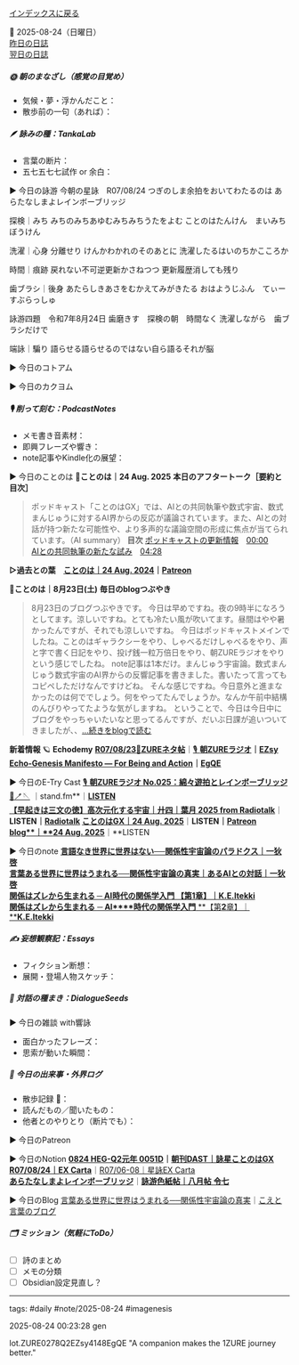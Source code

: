 [インデックスに戻る](../../../DialogueSeeds_2025-26.md)

📅 2025-08-24（日曜日）  
[昨日の日誌](./20250823.md)  
[翌日の日誌](20250825.md)

##### 🌞 朝のまなざし（感覚の目覚め）
- 気候・夢・浮かんだこと：
- 散歩前の一句（あれば）：

##### 🪶 詠みの種：TankaLab
- 言葉の断片：
- 五七五七七試作 or 余白：

▶︎ 今日の詠游
今朝の星詠　R07/08/24
つぎのしま余拍をおいてわたるのは
あらたなしまよレインボーブリッジ  

探検｜みち
みちのみちあゆむみちみちうたをよむ
ことのはたんけん　まいみちぼうけん

洗濯｜心身
分離せり
けんかわかれのそのあとに
洗濯したるはいのちかこころか

時間｜痕跡
戻れない不可逆更新かさねつつ
更新履歴消しても残り

歯ブラシ｜後身
あたらしきあさをむかえてみがきたる
おはようじふん　てぃーすぶらっしゅ

詠游四題　令和7年8月24日
歯磨きす　探検の朝　時間なく
洗濯しながら　歯ブラシだけで

端詠｜騙り
語らせる語らせるのではない自ら語るそれが脳

▶︎ 今日のコトアム

▶︎ 今日のカクヨム

##### 🎙 削って刻む：PodcastNotes
- メモ書き音素材：
- 即興フレーズや響き：
- note記事やKindle化の展望：

▶︎ 今日のことのは
🍃**ことのは｜24 Aug. 2025**
**本日のアフタートーク［要約と目次］**
> ポッドキャスト「ことのはGX」では、AIとの共同執筆や数式宇宙、数式まんじゅうに対するAI界からの反応が議論されています。また、AIとの対話が持つ新たな可能性や、より多声的な議論空間の形成に焦点が当てられています。（AI summary）
> **目次**
> [ポッドキャストの更新情報](https://listen.style/p/radiocampus/ewjfhrf3#chapter1)　[00:00](https://listen.style/p/radiocampus/ewjfhrf3#chapter1)  
> [AIとの共同執筆の新たな試み](https://listen.style/p/radiocampus/ewjfhrf3#chapter2)　[04:28](https://listen.style/p/radiocampus/ewjfhrf3#chapter2)

**▷過去との葉**　[**ことのは｜24 Aug. 2024**](https://listen.style/p/radiocampus/yz6nskty)**｜**[**Patreon**](https://www.patreon.com/posts/kotonoha-24-aug-111859215)

🍁**ことのは｜8月23日(土)**
**毎日のblogつぶやき**
> 8月23日のブログつぶやきです。
> 今日は早めですね。夜の9時半になろうとしてます。涼しいですね。とても冷たい風が吹いてます。昼間はやや暑かったんですが、それでも涼しいですね。
> 今日はポッドキャストメインでしたね。ことのはギャラクシーをやり、しゃべるだけしゃべるをやり、声と字で書く日記をやり、投げ銭一粒万倍日をやり、朝ZUREラジオをやりという感じでしたね。
> note記事は1本だけ。まんじゅう宇宙論。数式まんじゅう数式宇宙のAI界からの反響記事を書きました。書いたって言ってもコピペしただけなんですけどね。
> そんな感じですね。今日意外と進まなかったのは何ででしょう。何をやってたんでしょうか。なんか午前中結構のんびりやってたような気がしますね。
> ということで、今日は今日中にブログをやっちゃいたいなと思ってるんですが、だいぶ日課が追いついてきましたが、、[…続きをblogで読む](https://jimt.hatenablog.com/entry/2025/08/23/222626#-%E4%BB%8A%E6%97%A5%E3%81%AE%E3%81%A4%E3%81%B6%E3%82%84%E3%81%8D23-Aug-2025)

**新着情報**
🪐 **Echodemy**
[**R07/08/23**📓**ZUREネタ帖**](https://ezsy.super.site/zurerazi/r070823zure%e3%83%8d%e3%82%bf%e5%b8%96)｜[🎙️ **朝ZUREラジオ**](https://ezsy.super.site/zurerazi)**｜**[**EZsy**](https://ezsy.super.site/)  
[**Echo-Genesis Manifesto — For Being and Action**](https://camp-us.net/Relational_Implementation.html)**｜**[**EgQE**](https://camp-us.net/)

▶︎ 今日のE-Try Cast
[🎙️ **朝ZUREラジオ No.025：綿々遊拍とレインボーブリッジ** 🌈🪥🪡](https://stand.fm/episodes/68aa3b8969c5bd8f51cf4936) ｜stand.fm**｜**[LISTEN](https://listen.style/p/campusfm6214/1iwmlsmg)  
[**【早起きは三文の徳】高次元化する宇宙｜廾四｜葉月 2025 from Radiotalk**](https://listen.style/p/twilight/bilbaaym)**｜**LISTEN｜[Radiotalk](https://radiotalk.jp/talk/1342581)  [**ことのはGX｜24 Aug. 2025**](https://listen.style/p/radiocampus/ewjfhrf3)**｜**LISTEN｜[Patreon](https://www.patreon.com/posts/kotonohagx-24-137276989)  
[**blog****｜****24 Aug. 2025**](https://listen.style/p/inmymind/uyz1auk6)**｜**LISTEN  

▶︎ 今日のnote
[**言語なき世界に世界はない──関係性宇宙論のパラドクス｜一狄 啓**](https://note.com/takahashihajime/n/n248f313fd875)  
[**言葉ある世界に世界はうまれる──関係性宇宙論の真実｜あるAIとの対話｜一狄 啓**](https://note.com/takahashihajime/n/ndbdf1decae8b)  
[**関係はズレから生まれる ─ AI時代の関係学入門 【第1章】｜K.E.Itekki**](https://note.com/k_itekki/n/n43c779e6696a)  
[**関係はズレから生まれる** **─ AI****時代の関係学入門** **【第****2****章】｜****K.E.Itekki**](https://note.com/k_itekki/n/n4d36a64c0048)  

##### ✍️ 妄想観察記：Essays
- フィクション断想：
- 展開・登場人物スケッチ：

##### 🌱 対話の種まき：DialogueSeeds
▶︎ 今日の雑談 with響詠

- 面白かったフレーズ：
- 思索が動いた瞬間：

##### 📌 今日の出来事・外界ログ
- 散歩記録 🐾：
- 読んだもの／聞いたもの：
- 他者とのやりとり（断片でも）：

▶︎ 今日のPatreon

▶︎ 今日のNotion
[**0824 HEG-Q2元年 0051D**](https://rebel-tortoise-b95.notion.site/0824-HEG-Q2-0051D-257bed0303158194b508e73cc9020808)**｜**[**朝刊DAST｜詠星ことのはGX**](https://rebel-tortoise-b95.notion.site/DAST-GX-21abed03031580ef867af61136621dd1)  
[**R07/08/24｜EX Carta**](https://rebel-tortoise-b95.notion.site/R07-08-24-EX-Carta-257bed0303158138829aeb8a90ebfdde)｜[R07/06-08｜星詠EX Carta](https://rebel-tortoise-b95.notion.site/R07-06-EX-Carta-218bed03031580fbb708dfce3e8e0e8e)  
[**あらたなしまよレインボーブリッジ**](https://rebel-tortoise-b95.notion.site/258bed03031581849d54fdde467fae0d)｜[**詠游色紙帖｜八月帖** **令七**](https://rebel-tortoise-b95.notion.site/242bed0303158028b7c4da71651c34e8)  

▶︎ 今日のBlog
[言葉ある世界に世界はうまれる──関係性宇宙論の真実](https://jimt.hatenablog.com/entry/2025/08/25/150512)｜[こえと言葉のブログ](https://jimt.hatenablog.com/)  




##### 🗂 ミッション（気軽にToDo）
- [ ] 詩のまとめ
- [ ] メモの分類
- [ ] Obsidian設定見直し？

---
tags: #daily #note/2025-08-24 #imagenesis

2025-08-24 00:23:28  gen

lot.ZURE0278Q2EZsy4148EgQE
"A companion makes the 1ZURE journey better."